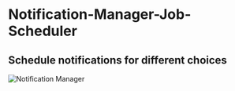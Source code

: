 # Notification-Manager-Job-Scheduler
## Schedule notifications for different choices
![Notification Manager](https://user-images.githubusercontent.com/46563632/86153819-d333f780-bb1f-11ea-9219-eb2b626ed8eb.jpg)
